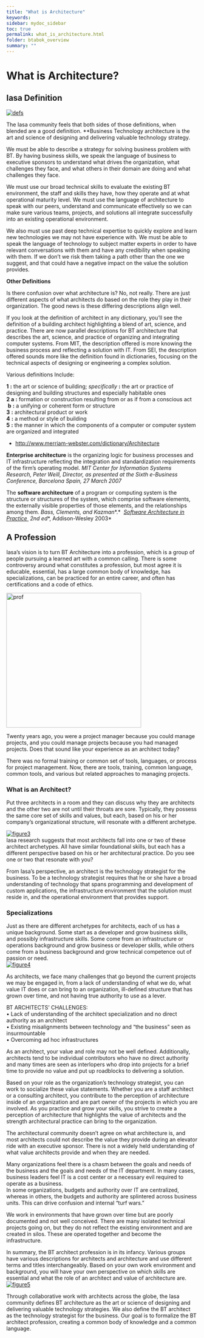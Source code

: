 ```yaml
---
title: "What is Architecture"
keywords: 
sidebar: mydoc_sidebar
toc: true
permalink: what_is_architecture.html
folder: btabok_overview
summary: ""
---
```


# What is Architecture?

## Iasa Definition

[![defs](../../media/9245879d936d8cdd2f62e9953f49d63c79e859c5.png)](https://btabok.iasaglobal.org/wp-content/uploads/2015/08/defs.png)

The Iasa community feels that both sides of those definitions, when blended are a good definition. **Business Technology architecture is the art and science of designing and delivering valuable technology strategy.

We must be able to describe a strategy for solving business problem with BT. By having business skills, we speak the language of business to executive sponsors to understand what drives the organization, what challenges they face, and what others in their domain are doing and what challenges they face.

We must use our broad technical skills to evaluate the existing BT environment, the staff and skills they have, how they operate and at what operational maturity level. We must use the language of architecture to speak with our peers, understand and communicate effectively so we can make sure various teams, projects, and solutions all integrate successfully into an existing operational environment.

We also must use past deep technical expertise to quickly explore and learn new technologies we may not have experience with. We must be able to speak the language of technology to subject matter experts in order to have relevant conversations with them and have any credibility when speaking with them. If we don’t we risk them taking a path other than the one we suggest, and that could have a negative impact on the value the solution provides.

**Other Definitions**

Is there confusion over what architecture is? No, not really. There are just different aspects of what architects do based on the role they play in their organization. The good news is these differing descriptions align well.

If you look at the definition of architect in any dictionary, you’ll see the definition of a building architect highlighting a blend of art, science, and practice. There are now parallel descriptions for BT architecture that describes the art, science, and practice of organizing and integrating computer systems. From MIT, the description offered is more knowing the business process and reflecting a solution with IT. From SEI, the description offered sounds more like the definition found in dictionaries, focusing on the technical aspects of designing or engineering a complex solution.

Various definitions Include:

**1** **:** the art or science of building; *specifically* **:** the art or practice of designing and building structures and especially habitable ones  
**2 a** **:** formation or construction resulting from or as if from a conscious act <the architecture of the garden> **b** **:** a unifying or coherent form or structure <the novel lacks architecture>  
**3** **:** architectural product or work  
**4** **:** a method or style of building  
**5** **:** the manner in which the components of a computer or computer system are organized and integrated

* http://www.merriam-webster.com/dictionary/Architecture

**Enterprise architecture** is the organizing logic for business processes and IT infrastructure reflecting the integration and standardization requirements of the firm’s operating model. *MIT Center for Information Systems Research, Peter Weill, Director, as presented at the Sixth e-Business Conference, Barcelona Spain, 27 March 2007*

The **software architecture** of a program or computing system is the structure or structures of the system, which comprise software elements, the externally visible properties of those elements, and the relationships among them. *Bass, Clements, and* *Kazman**.*  <u><i>Software Architecture in Practice&nbsp;</i></u> *2nd* *ed**, Addison-Wesley 2003*

## **A Profession**

Iasa’s vision is to turn BT Architecture into a profession, which is a group of people pursuing a learned art with a common calling. There is some controversy around what constitutes a profession, but most agree it is educable, essential, has a large common body of knowledge, has specializations, can be practiced for an entire career, and often has certifications and a code of ethics.

[<img title="" src="../../media/dc515056a41b7cf550195c40b874de0192bac925.png" alt="prof" data-align="right" width="355">](https://btabok.iasaglobal.org/wp-content/uploads/2015/08/prof.png)

Twenty years ago, you were a project manager because you could manage projects, and you could manage projects because you had managed projects. Does that sound like your experience as an architect today?

There was no formal training or common set of tools, languages, or process for project management. Now, there are tools, training, common language, common tools, and various but related approaches to managing projects.

### **What is an Architect?**

Put three architects in a room and they can discuss why they are architects and the other two are not until their throats are sore. Typically, they possess the same core set of skills and values, but each, based on his or her company’s organizational structure, will resonate with a different archetype.

[![figure3](../../media/db351d0669f71e566329c91410ab63df2523a41b.png)](https://btabok.iasaglobal.org/wp-content/uploads/2015/08/figure3.png)  
Iasa research suggests that most architects fall into one or two of these architect archetypes. All have similar foundational skills, but each has a different perspective based on his or her architectural practice. Do you see one or two that resonate with you?

From Iasa’s perspective, an architect is the technology strategist for the business. To be a technology strategist requires that he or she have a broad understanding of technology that spans programming and development of custom applications, the infrastructure environment that the solution must reside in, and the operational environment that provides support.

### **Specializations**

Just as there are different archetypes for architects, each of us has a unique background. Some start as a developer and grow business skills, and possibly infrastructure skills. Some come from an infrastructure or operations background and grow business or developer skills, while others come from a business background and grow technical competence out of passion or need.  
[![figure4](../../media/43467469a451b8ac2785ff84fe81da8ca83b1b1d.png)](https://btabok.iasaglobal.org/wp-content/uploads/2015/08/figure4.png)

As architects, we face many challenges that go beyond the current projects we may be engaged in, from a lack of understanding of what we do, what value IT does or can bring to an organization, ill-defined structure that has grown over time, and not having true authority to use as a lever.

BT ARCHITECTS’ CHALLENGES:  
• Lack of understanding of the architect specialization and no direct authority as an architect  
• Existing misalignments between technology and “the business” seen as insurmountable  
• Overcoming ad hoc infrastructures

As an architect, your value and role may not be well defined. Additionally, architects tend to be individual contributors who have no direct authority and many times are seen as interlopers who drop into projects for a brief time to provide no value and put up roadblocks to delivering a solution.

Based on your role as the organization’s technology strategist, you can work to socialize these value statements. Whether you are a staff architect or a consulting architect, you contribute to the perception of architecture inside of an organization and are part owner of the projects in which you are involved. As you practice and grow your skills, you strive to create a perception of architecture that highlights the value of architects and the strength architectural practice can bring to the organization.

The architectural community doesn’t agree on what architecture is, and most architects could not describe the value they provide during an elevator ride with an executive sponsor. There is not a widely held understanding of what value architects provide and when they are needed.

Many organizations feel there is a chasm between the goals and needs of the business and the goals and needs of the IT department. In many cases, business leaders feel IT is a cost center or a necessary evil required to operate as a business.  
In some organizations, budgets and authority over IT are centralized, whereas in others, the budgets and authority are splintered across business units. This can drive confusion and internal “turf wars.”

We work in environments that have grown over time but are poorly documented and not well conceived. There are many isolated technical projects going on, but they do not reflect the existing environment and are created in silos. These are operated together and become the infrastructure.

In summary, the BT architect profession is in its infancy. Various groups have various descriptions for architects and architecture and use different terms and titles interchangeably. Based on your own work environment and background, you will have your own perspective on which skills are essential and what the role of an architect and value of architecture are.  
[![figure5](../../media/b55c2146770d6a828870ce1e440b40d84d887346.png)](https://btabok.iasaglobal.org/wp-content/uploads/2015/08/figure5.png)

Through collaborative work with architects across the globe, the Iasa community defines BT architecture as the art or science of designing and delivering valuable technology strategies. We also define the BT architect as the technology strategist for the business. Our goal is to formalize the BT architect profession, creating a common body of knowledge and a common language.
